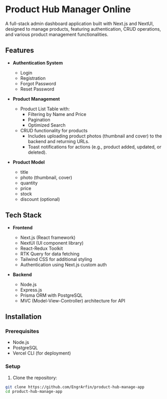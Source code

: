 # Product Hub Manager Online

A full-stack admin dashboard application built with Next.js and NextUI, designed to manage products, featuring authentication, CRUD operations, and various product management functionalities.

## Features

- **Authentication System**

  - Login
  - Registration
  - Forgot Password
  - Reset Password

- **Product Management**

  - Product List Table with:
    - Filtering by Name and Price
    - Pagination
    - Optimized Search
  - CRUD functionality for products
    - Includes uploading product photos (thumbnail and cover) to the backend and returning URLs.
    - Toast notifications for actions (e.g., product added, updated, or deleted).

- **Product Model**
  - title
  - photo (thumbnail, cover)
  - quantity
  - price
  - stock
  - discount (optional)

## Tech Stack

- **Frontend**

  - Next.js (React framework)
  - NextUI (UI component library)
  - React-Redux Toolkit
  - RTK Query for data fetching
  - Tailwind CSS for additional styling
  - Authentication using Next.js custom auth

- **Backend**
  - Node.js
  - Express.js
  - Prisma ORM with PostgreSQL
  - MVC (Model-View-Controller) architecture for API

## Installation

### Prerequisites

- Node.js
- PostgreSQL
- Vercel CLI (for deployment)

### Setup

1. Clone the repository:

```bash
git clone https://github.com/EngrArfin/product-hub-manage-app
cd product-hub-manage-app
```
